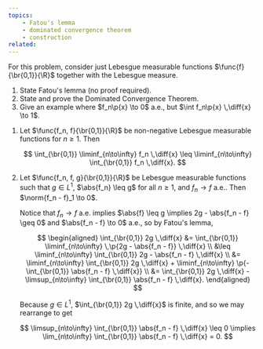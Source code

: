 ```yaml
---
topics:
    - Fatou's lemma
    - dominated convergence theorem
    - construction
related:
---
```


<problem>

For this problem, consider just Lebesgue measurable functions $\func{f}{\br{0,1}}{\R}$ together with the Lebesgue measure.

1. State Fatou's lemma (no proof required).
2. State and prove the Dominated Convergence Theorem.
3. Give an example where $f_n\p{x} \to 0$ a.e., but $\int f_n\p{x} \,\diff{x} \to 1$.

</problem>

<solution>

1. Let $\func{f_n, f}{\br{0,1}}{\R}$ be non-negative Lebesgue measurable functions for $n \geq 1$. Then

    $$
    \int_{\br{0,1}} \liminf_{n\to\infty} f_n \,\diff{x} \leq \liminf_{n\to\infty} \int_{\br{0,1}} f_n \,\diff{x}.
    $$

2. Let $\func{f_n, f, g}{\br{0,1}}{\R}$ be Lebesgue measurable functions such that $g \in L^1$, $\abs{f_n} \leq g$ for all $n \geq 1$, and $f_n \to f$ a.e.. Then $\norm{f_n - f}_1 \to 0$.

    Notice that $f_n \to f$ a.e. implies $\abs{f} \leq g \implies 2g - \abs{f_n - f} \geq 0$ and $\abs{f_n - f} \to 0$ a.e., so by Fatou's lemma,

    $$
    \begin{aligned}
        \int_{\br{0,1}} 2g \,\diff{x}
            &= \int_{\br{0,1}} \liminf_{n\to\infty} \,\p{2g - \abs{f_n - f}}  \,\diff{x} \\
            &\leq \liminf_{n\to\infty} \int_{\br{0,1}} 2g - \abs{f_n - f} \,\diff{x} \\
            &= \liminf_{n\to\infty} \int_{\br{0,1}} 2g \,\diff{x} + \liminf_{n\to\infty} \p{-\int_{\br{0,1}} \abs{f_n - f} \,\diff{x}} \\
            &= \int_{\br{0,1}} 2g \,\diff{x} - \limsup_{n\to\infty} \int_{\br{0,1}} \abs{f_n - f} \,\diff{x}.
    \end{aligned}
    $$

    Because $g \in L^1$, $\int_{\br{0,1}} 2g \,\diff{x}$ is finite, and so we may rearrange to get

    $$
    \limsup_{n\to\infty} \int_{\br{0,1}} \abs{f_n - f} \,\diff{x} \leq 0
    \implies \lim_{n\to\infty} \int_{\br{0,1}} \abs{f_n - f} \,\diff{x} = 0.
    $$

</solution>
